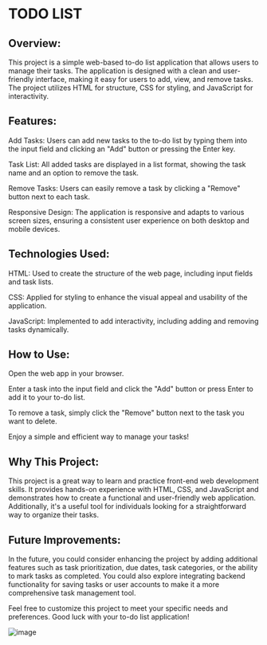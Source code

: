 # TODO LIST

## Overview:
This project is a simple web-based to-do list application that allows users to manage their tasks. The application is designed with a clean and user-friendly interface, making it easy for users to add, view, and remove tasks. The project utilizes HTML for structure, CSS for styling, and JavaScript for interactivity.

## Features:
Add Tasks: Users can add new tasks to the to-do list by typing them into the input field and clicking an "Add" button or pressing the Enter key.

Task List: All added tasks are displayed in a list format, showing the task name and an option to remove the task.

Remove Tasks: Users can easily remove a task by clicking a "Remove" button next to each task.

Responsive Design: The application is responsive and adapts to various screen sizes, ensuring a consistent user experience on both desktop and mobile devices.

## Technologies Used:
HTML: Used to create the structure of the web page, including input fields and task lists.

CSS: Applied for styling to enhance the visual appeal and usability of the application.

JavaScript: Implemented to add interactivity, including adding and removing tasks dynamically.

## How to Use:
Open the web app in your browser.

Enter a task into the input field and click the "Add" button or press Enter to add it to your to-do list.

To remove a task, simply click the "Remove" button next to the task you want to delete.

Enjoy a simple and efficient way to manage your tasks!

## Why This Project:
This project is a great way to learn and practice front-end web development skills. It provides hands-on experience with HTML, CSS, and JavaScript and demonstrates how to create a functional and user-friendly web application. Additionally, it's a useful tool for individuals looking for a straightforward way to organize their tasks.

## Future Improvements:
In the future, you could consider enhancing the project by adding additional features such as task prioritization, due dates, task categories, or the ability to mark tasks as completed. You could also explore integrating backend functionality for saving tasks or user accounts to make it a more comprehensive task management tool.

Feel free to customize this project to meet your specific needs and preferences. Good luck with your to-do list application!

![image](https://github.com/NUP561/web_projects/assets/139381884/18af0244-1aa8-4a37-b609-4a380723769c)
